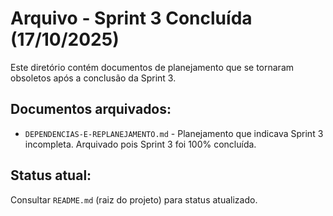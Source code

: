 # Arquivo - Sprint 3 Concluída (17/10/2025)

Este diretório contém documentos de planejamento que se tornaram obsoletos
após a conclusão da Sprint 3.

## Documentos arquivados:

- `DEPENDENCIAS-E-REPLANEJAMENTO.md` - Planejamento que indicava Sprint 3
  incompleta. Arquivado pois Sprint 3 foi 100% concluída.

## Status atual:

Consultar `README.md` (raiz do projeto) para status atualizado.
